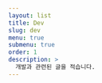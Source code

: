 ```yaml
---
layout: list
title: Dev
slug: dev
menu: true
submenu: true
order: 1
description: >
  개발과 관련된 글을 적습니다.
---
```

